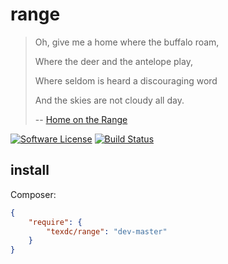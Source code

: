 range
=====

> Oh, give me a home where the buffalo roam,
>
> Where the deer and the antelope play,
>
> Where seldom is heard a discouraging word
>
> And the skies are not cloudy all day.
>
> -- [Home on the Range](http://en.wikipedia.org/wiki/Home_on_the_Range)

[![Software License](https://img.shields.io/badge/license-MIT-brightgreen.svg?style=flat-square)](LICENSE.md)
[![Build Status](https://img.shields.io/travis/texdc/range/master.svg?style=flat-square)](https://travis-ci.org/texdc/range)

install
-------
Composer:
```json
{
    "require": {
        "texdc/range": "dev-master"
    }
}
```
